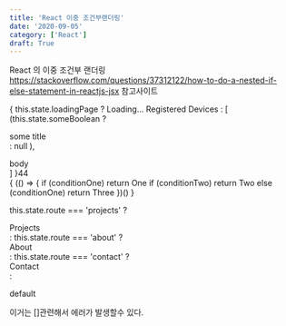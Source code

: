 ```yaml
---
title: 'React 이중 조건부랜더링'
date: '2020-09-05'
category: ['React']
draft: True
---
```


React 의 이중 조건부 랜더링
https://stackoverflow.com/questions/37312122/how-to-do-a-nested-if-else-statement-in-reactjs-jsx
참고사이트

{ this.state.loadingPage
? <span className="sr-only">Loading... Registered Devices</span>
: [
(this.state.someBoolean
? <div key='0'>some title</div>
: null
),

<div key='1'>body</div>
]
}44

<div className="some-container">
{
   (() => {
       if (conditionOne)
          return <span>One</span>
       if (conditionTwo)
          return <span>Two</span>
       else (conditionOne)
          return <span>Three</span>
   })()
}
</div>

this.state.route === 'projects'
?

  <div> <Navigation onRouteChange={this.onRouteChange}/> Projects</div>
  :
  this.state.route === 'about'
  ?
  <div> <Navigation onRouteChange={this.onRouteChange}/> About</div>
  :
  this.state.route === 'contact'
  ?
  <div> <Navigation onRouteChange={this.onRouteChange}/> Contact</div>
  :
  <p> default </p>

이거는 []관련해서 에러가 발생할수 있다.
